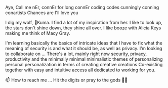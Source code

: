 Aye, Call me nEr, connEr for long
connEr coding codes cunningly conning conartists 
Chances are I'll love you

I dig my wolf, 🐺Kuma. I find a lot of my inspiration from her.
I like to look up, the stars don't shine down, they shine all over. 
I like booze with Alicia Keys making me think of Macy Gray. 

 I'm learning basically the basics of intricate ideas that I have to fix what the meaning of security is and what it should be, as well as privacy.
 I’m looking to collaborate on ... There's a lot, mainly right now security, privacy, productivity and the minimally minimal minimalistic themes of personalizing personal personalization in terms of creating creative creations 
Co-existing together with easy and intuitive access all dedicated to working for you.


 📫 How to reach me ...
Hit the digits or pray to the gods 🤟🤙

<!---
ner3con/ner3con is a ✨ special ✨ repository because its `README.md` (this file) appears on your GitHub profile.
You can click the Preview link to take a look at your changes.
--->

